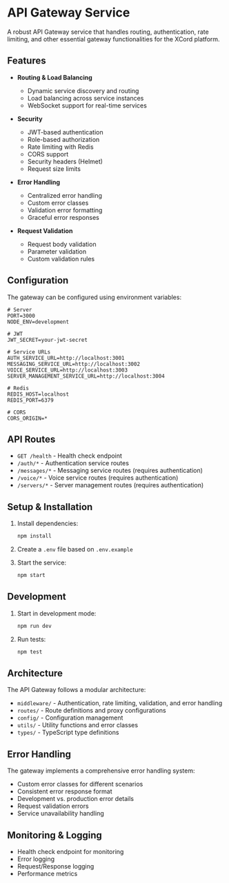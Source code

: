 # API Gateway Service

A robust API Gateway service that handles routing, authentication, rate limiting, and other essential gateway functionalities for the XCord platform.

## Features

- **Routing & Load Balancing**
  - Dynamic service discovery and routing
  - Load balancing across service instances
  - WebSocket support for real-time services

- **Security**
  - JWT-based authentication
  - Role-based authorization
  - Rate limiting with Redis
  - CORS support
  - Security headers (Helmet)
  - Request size limits

- **Error Handling**
  - Centralized error handling
  - Custom error classes
  - Validation error formatting
  - Graceful error responses

- **Request Validation**
  - Request body validation
  - Parameter validation
  - Custom validation rules

## Configuration

The gateway can be configured using environment variables:

```env
# Server
PORT=3000
NODE_ENV=development

# JWT
JWT_SECRET=your-jwt-secret

# Service URLs
AUTH_SERVICE_URL=http://localhost:3001
MESSAGING_SERVICE_URL=http://localhost:3002
VOICE_SERVICE_URL=http://localhost:3003
SERVER_MANAGEMENT_SERVICE_URL=http://localhost:3004

# Redis
REDIS_HOST=localhost
REDIS_PORT=6379

# CORS
CORS_ORIGIN=*
```

## API Routes

- `GET /health` - Health check endpoint
- `/auth/*` - Authentication service routes
- `/messages/*` - Messaging service routes (requires authentication)
- `/voice/*` - Voice service routes (requires authentication)
- `/servers/*` - Server management routes (requires authentication)

## Setup & Installation

1. Install dependencies:
   ```bash
   npm install
   ```

2. Create a `.env` file based on `.env.example`

3. Start the service:
   ```bash
   npm start
   ```

## Development

1. Start in development mode:
   ```bash
   npm run dev
   ```

2. Run tests:
   ```bash
   npm test
   ```

## Architecture

The API Gateway follows a modular architecture:

- `middleware/` - Authentication, rate limiting, validation, and error handling
- `routes/` - Route definitions and proxy configurations
- `config/` - Configuration management
- `utils/` - Utility functions and error classes
- `types/` - TypeScript type definitions

## Error Handling

The gateway implements a comprehensive error handling system:

- Custom error classes for different scenarios
- Consistent error response format
- Development vs. production error details
- Request validation errors
- Service unavailability handling

## Monitoring & Logging

- Health check endpoint for monitoring
- Error logging
- Request/Response logging
- Performance metrics
